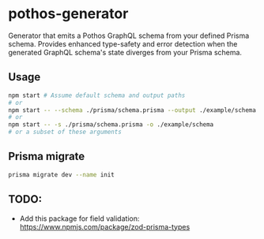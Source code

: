 # pothos-generator

Generator that emits a Pothos GraphQL schema from your defined Prisma schema. Provides enhanced type-safety and error detection when the generated GraphQL schema's state diverges from your Prisma schema.

## Usage

```bash
npm start # Assume default schema and output paths
# or
npm start -- --schema ./prisma/schema.prisma --output ./example/schema
# or
npm start -- -s ./prisma/schema.prisma -o ./example/schema
# or a subset of these arguments
```

## Prisma migrate

```bash
prisma migrate dev --name init
```

## TODO:
- Add this package for field validation: https://www.npmjs.com/package/zod-prisma-types
